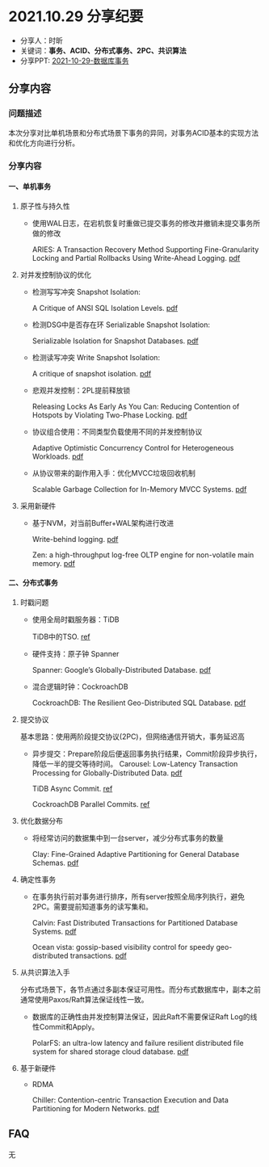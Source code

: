 # 2021.10.29 分享纪要

- 分享人：时昕
- 关键词：**事务、ACID、分布式事务、2PC、共识算法**
- 分享PPT: [2021-10-29-数据库事务](./slides/2021-10-29-数据库事务.pdf)

## 分享内容

### 问题描述

本次分享对比单机场景和分布式场景下事务的异同，对事务ACID基本的实现方法和优化方向进行分析。

### 分享内容

#### 一、单机事务

1. 原子性与持久性

   - 使用WAL日志，在宕机恢复时重做已提交事务的修改并撤销未提交事务所做的修改

     ARIES: A Transaction Recovery Method Supporting Fine-Granularity Locking and Partial Rollbacks Using Write-Ahead Logging. [pdf](https://cs.stanford.edu/people/chrismre/cs345/rl/aries.pdf)

2. 对并发控制协议的优化

   - 检测写写冲突 Snapshot Isolation:

     A Critique of ANSI SQL Isolation Levels. [pdf](http://citeseerx.ist.psu.edu/viewdoc/download?doi=10.1.1.884.4056&rep=rep1&type=pdf)

   - 检测DSG中是否存在环 Serializable Snapshot Isolation:

     Serializable Isolation for Snapshot Databases. [pdf](https://courses.cs.washington.edu/courses/cse444/08au/544M/READING-LIST/fekete-sigmod2008.pdf)

   - 检测读写冲突 Write Snapshot Isolation:

      A critique of snapshot isolation. [pdf](https://dl.acm.org/doi/10.1145/2168836.2168853)

   - 悲观并发控制：2PL提前释放锁

     Releasing Locks As Early As You Can: Reducing Contention of Hotspots by Violating Two-Phase Locking. [pdf](https://dl.acm.org/doi/10.1145/3448016.3457294)

   - 协议组合使用：不同类型负载使用不同的并发控制协议

     Adaptive Optimistic Concurrency Control for Heterogeneous Workloads. [pdf](http://www.vldb.org/pvldb/vol12/p584-guo.pdf)

   - 从协议带来的副作用入手：优化MVCC垃圾回收机制

     Scalable Garbage Collection for In-Memory MVCC Systems. [pdf](http://www.vldb.org/pvldb/vol13/p128-bottcher.pdf)

3. 采用新硬件

   - 基于NVM，对当前Buffer+WAL架构进行改进

     Write-behind logging. [pdf](https://www.vldb.org/pvldb/vol10/p337-arulraj.pdf)

     Zen: a high-throughput log-free OLTP engine for non-volatile main memory. [pdf](http://vldb.org/pvldb/vol14/p835-liu.pdf)

#### 二、分布式事务

1. 时戳问题

   - 使用全局时戳服务器：TiDB

     TiDB中的TSO. [ref](https://zhuanlan.zhihu.com/p/57618254)

   - 硬件支持：原子钟 Spanner

     Spanner: Google’s Globally-Distributed Database. [pdf](https://static.googleusercontent.com/media/research.google.com/zh-CN//archive/spanner-osdi2012.pdf)

   - 混合逻辑时钟：CockroachDB

     CockroachDB: The Resilient Geo-Distributed SQL Database. [pdf](https://dl.acm.org/doi/10.1145/3318464.3386134)

2. 提交协议

   基本思路：使用两阶段提交协议(2PC)，但网络通信开销大，事务延迟高

   - 异步提交：Prepare阶段后便返回事务执行结果，Commit阶段异步执行，降低一半的提交等待时间。
     Carousel: Low-Latency Transaction Processing for Globally-Distributed Data. [pdf](https://www.cs.cornell.edu/~hongbo/files/carousel-sigmod-2018.pdf)

     TiDB Async Commit. [ref](https://pingcap.com/zh/blog/async-commit-principle)

     CockroachDB Parallel Commits. [ref](https://www.cockroachlabs.com/docs/v21.1/architecture/transaction-layer.html#parallel-commits)

4. 优化数据分布

   - 将经常访问的数据集中到一台server，减少分布式事务的数量

     Clay: Fine-Grained Adaptive Partitioning for General Database Schemas. [pdf](http://people.csail.mit.edu/rytaft/clay.pdf)

5. 确定性事务

   - 在事务执行前对事务进行排序，所有server按照全局序列执行，避免2PC。需要提前知道事务的读写集和。

     Calvin: Fast Distributed Transactions for Partitioned Database Systems. [pdf](http://cs.yale.edu/homes/thomson/publications/calvin-sigmod12.pdf)

     Ocean vista: gossip-based visibility control for speedy geo-distributed transactions. [pdf](http://www.vldb.org/pvldb/vol12/p1471-fan.pdf)

6. 从共识算法入手

   分布式场景下，各节点通过多副本保证可用性。而分布式数据库中，副本之前通常使用Paxos/Raft算法保证线性一致。

   - 数据库的正确性由并发控制算法保证，因此Raft不需要保证Raft Log的线性Commit和Apply。

     PolarFS: an ultra-low latency and failure resilient distributed file system for shared storage cloud database. [pdf](https://www.vldb.org/pvldb/vol11/p1849-cao.pdf)

7. 基于新硬件

   - RDMA

     Chiller: Contention-centric Transaction Execution and Data Partitioning for Modern Networks. [pdf](https://dl.acm.org/doi/10.1145/3318464.3389724)

## FAQ

无

